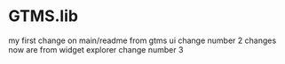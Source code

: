 # GTMS.lib
my first change on main/readme from gtms ui
change number 2
changes now are from widget explorer 
change number 3